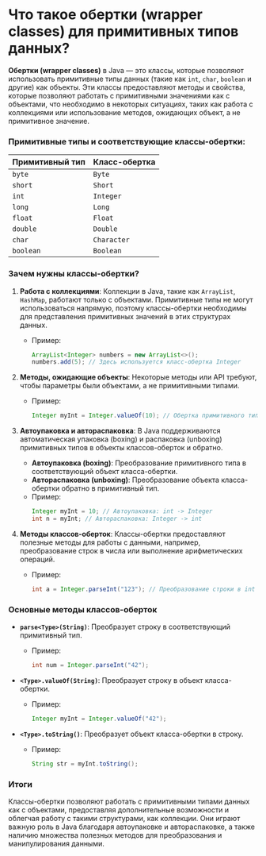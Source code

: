 # Что такое обертки (wrapper classes) для примитивных типов данных?

**Обертки (wrapper classes)** в Java — это классы, которые позволяют использовать примитивные типы данных (такие как `int`, `char`, `boolean` и другие) как объекты. Эти классы предоставляют методы и свойства, которые позволяют работать с примитивными значениями как с объектами, что необходимо в некоторых ситуациях, таких как работа с коллекциями или использование методов, ожидающих объект, а не примитивное значение.

### Примитивные типы и соответствующие классы-обертки:

| Примитивный тип | Класс-обертка    |
|----------------|------------------|
| `byte`         | `Byte`           |
| `short`        | `Short`          |
| `int`          | `Integer`        |
| `long`         | `Long`           |
| `float`        | `Float`          |
| `double`       | `Double`         |
| `char`         | `Character`      |
| `boolean`      | `Boolean`        |

### Зачем нужны классы-обертки?
1. **Работа с коллекциями**: Коллекции в Java, такие как `ArrayList`, `HashMap`, работают только с объектами. Примитивные типы не могут использоваться напрямую, поэтому классы-обертки необходимы для представления примитивных значений в этих структурах данных.
   - Пример:
     ```java
     ArrayList<Integer> numbers = new ArrayList<>();
     numbers.add(5); // Здесь используется класс-обертка Integer
     ```

2. **Методы, ожидающие объекты**: Некоторые методы или API требуют, чтобы параметры были объектами, а не примитивными типами.
   - Пример:
     ```java
     Integer myInt = Integer.valueOf(10); // Обертка примитивного типа int
     ```

3. **Автоупаковка и автораспаковка**: В Java поддерживаются автоматическая упаковка (boxing) и распаковка (unboxing) примитивных типов в объекты классов-оберток и обратно.
   - **Автоупаковка (boxing)**: Преобразование примитивного типа в соответствующий объект класса-обертки.
   - **Автораспаковка (unboxing)**: Преобразование объекта класса-обертки обратно в примитивный тип.
   - Пример:
     ```java
     Integer myInt = 10; // Автоупаковка: int -> Integer
     int n = myInt; // Автораспаковка: Integer -> int
     ```

4. **Методы классов-оберток**: Классы-обертки предоставляют полезные методы для работы с данными, например, преобразование строк в числа или выполнение арифметических операций.
   - Пример:
     ```java
     int a = Integer.parseInt("123"); // Преобразование строки в int
     ```

### Основные методы классов-оберток

- **`parse<Type>(String)`**: Преобразует строку в соответствующий примитивный тип.
  - Пример:
    ```java
    int num = Integer.parseInt("42");
    ```

- **`<Type>.valueOf(String)`**: Преобразует строку в объект класса-обертки.
  - Пример:
    ```java
    Integer myInt = Integer.valueOf("42");
    ```

- **`<Type>.toString()`**: Преобразует объект класса-обертки в строку.
  - Пример:
    ```java
    String str = myInt.toString();
    ```

### Итоги
Классы-обертки позволяют работать с примитивными типами данных как с объектами, предоставляя дополнительные возможности и облегчая работу с такими структурами, как коллекции. Они играют важную роль в Java благодаря автоупаковке и автораспаковке, а также наличию множества полезных методов для преобразования и манипулирования данными.